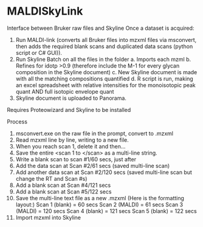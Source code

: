 # MALDISkyLink
Interface between Bruker raw files and Skyline
Once a dataset is acquired:
1. Run MALDI-link (converts all Bruker files into mzxml files via msconvert, then adds the required blank scans and duplicated data scans (python script or C# GUI)).
2. Run Skyline Batch on all the files in the folder
   a. Imports each mzml
   b. Refines for idotp >0.9 (therefore include the M-1 for every glycan composition in the Skyline document)
   c. New Skyline document is made with all the matching compositions quantified
   d. R script is run, making an excel spreadsheet with relative intensities for the monoisotopic peak quant AND full isotopic envelope quant
3. Skyline document is uploaded to Panorama.

Requires Proteowizard and Skyline to be installed

Process
1. msconvert.exe on the raw file in the prompt, convert to .mzxml
2. Read mzxml line by line, writing to a new file.
3. When you reach scan 1, delete it and then...
4. Save the entire <scan 1 to <\/scan> as a multi-line string.
6. Write a blank scan to scan #1/60 secs, just after </dataProcessing>
7. Add the data scan at Scan #2/61 secs (saved multi-line scan)
8. Add another data scan at Scan #2/120 secs (saved multi-line scan but change the RT and Scan #s)
9. Add a blank scan at Scan #4/121 secs
10. Add a blank scan at Scan #5/122 secs
11. Save the multi-line text file as a new .mzxml
(Here is the formatting layout:)
Scan 1 (blank) = 60 secs
Scan 2 (MALDI) = 61 secs
Scan 3 (MALDI) = 120 secs
Scan 4 (blank) = 121 secs
Scan 5 (blank) = 122 secs
5. Import mzxml into Skyline
